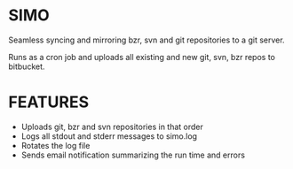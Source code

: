 SIMO
====

Seamless syncing and mirroring bzr, svn and git repositories to a git server.  

Runs as a cron job and uploads all existing and new git, svn, bzr repos to bitbucket.


FEATURES
========

- Uploads git, bzr and svn repositories in that order
- Logs all stdout and stderr messages to simo.log
- Rotates the log file
- Sends email notification summarizing the run time and errors
